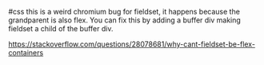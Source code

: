 #css
this is a weird chromium bug for fieldset, it happens because the grandparent is also flex. You can fix this by adding a buffer div making fieldset a child of the buffer div.


https://stackoverflow.com/questions/28078681/why-cant-fieldset-be-flex-containers